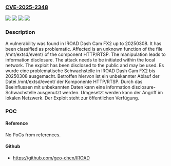 ### [CVE-2025-2348](https://cve.mitre.org/cgi-bin/cvename.cgi?name=CVE-2025-2348)
![](https://img.shields.io/static/v1?label=Product&message=Dash%20Cam%20FX2&color=blue)
![](https://img.shields.io/static/v1?label=Version&message=20250308%20&color=brightgreen)
![](https://img.shields.io/static/v1?label=Vulnerability&message=Improper%20Access%20Controls&color=brightgreen)
![](https://img.shields.io/static/v1?label=Vulnerability&message=Information%20Disclosure&color=brightgreen)

### Description

A vulnerability was found in IROAD Dash Cam FX2 up to 20250308. It has been classified as problematic. Affected is an unknown function of the file /mnt/extsd/event/ of the component HTTP/RTSP. The manipulation leads to information disclosure. The attack needs to be initiated within the local network. The exploit has been disclosed to the public and may be used.
Es wurde eine problematische Schwachstelle in IROAD Dash Cam FX2 bis 20250308 ausgemacht. Betroffen hiervon ist ein unbekannter Ablauf der Datei /mnt/extsd/event/ der Komponente HTTP/RTSP. Durch das Beeinflussen mit unbekannten Daten kann eine information disclosure-Schwachstelle ausgenutzt werden. Umgesetzt werden kann der Angriff im lokalen Netzwerk. Der Exploit steht zur öffentlichen Verfügung.

### POC

#### Reference
No PoCs from references.

#### Github
- https://github.com/geo-chen/IROAD

